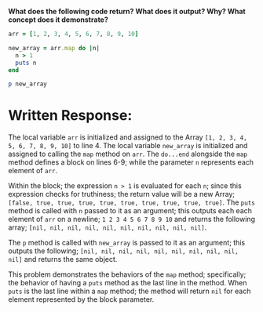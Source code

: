 **What does the following code return? What does it output? Why? What concept does it demonstrate?**

```ruby
arr = [1, 2, 3, 4, 5, 6, 7, 8, 9, 10]

new_array = arr.map do |n|
  n > 1
  puts n
end

p new_array
```
# Written Response:

The local variable `arr` is initialized and assigned to the Array `[1, 2, 3, 4, 5, 6, 7, 8, 9, 10]` to line 4. The local variable `new_array` is initialized and assigned to calling the `map` method on `arr`. The `do...end` alongside the `map` method defines a block on lines 6-9; while the parameter `n` represents each element of `arr`.

Within the block; the expression `n > 1` is evaluated for each `n`; since this expression checks for truthiness; the return value will be a new Array; `[false, true, true, true, true, true, true, true, true, true]`. The `puts` method is called with `n` passed to it as an argument; this outputs each each element of `arr` on a newline; `1 2 3 4 5 6 7 8 9 10` and returns the following array; `[nil, nil, nil, nil, nil, nil, nil, nil, nil, nil]`.

The `p` method is called with `new_array` is passed to it as an argument; this outputs the following; `[nil, nil, nil, nil, nil, nil, nil, nil, nil, nil]` and returns the same object.

This problem demonstrates the behaviors of the `map` method; specifically; the behavior of having a `puts` method as the last line in the method. When `puts` is the last line within a `map` method; the method will return `nil` for each element represented by the block parameter.

